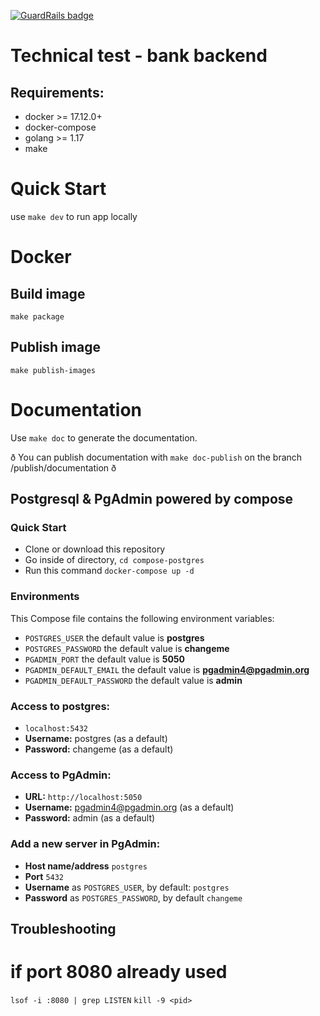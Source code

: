 [![GuardRails badge](https://api.guardrails.io/v2/badges/ileossa/go-bank-backend.svg?token=47c732401be09e2f2af23f20cf9bf691a7555b8eb37fa16adf349bfd1e10818e&provider=github)](https://dashboard.guardrails.io/gh/ileossa/95105)

# Technical test - bank backend

## Requirements:

* docker >= 17.12.0+
* docker-compose
* golang >= 1.17
* make

# Quick Start

use `make dev` to run app locally

# Docker

## Build image

`make package`

## Publish image

`make publish-images`

# Documentation

Use `make doc` to generate the documentation.

ð You can publish documentation with `make doc-publish` on the branch /publish/documentation ð

## Postgresql & PgAdmin powered by compose

### Quick Start

* Clone or download this repository
* Go inside of directory,  `cd compose-postgres`
* Run this command `docker-compose up -d`


### Environments
This Compose file contains the following environment variables:

* `POSTGRES_USER` the default value is **postgres**
* `POSTGRES_PASSWORD` the default value is **changeme**
* `PGADMIN_PORT` the default value is **5050**
* `PGADMIN_DEFAULT_EMAIL` the default value is **pgadmin4@pgadmin.org**
* `PGADMIN_DEFAULT_PASSWORD` the default value is **admin**

### Access to postgres:
* `localhost:5432`
* **Username:** postgres (as a default)
* **Password:** changeme (as a default)

### Access to PgAdmin:
* **URL:** `http://localhost:5050`
* **Username:** pgadmin4@pgadmin.org (as a default)
* **Password:** admin (as a default)

### Add a new server in PgAdmin:
* **Host name/address** `postgres`
* **Port** `5432`
* **Username** as `POSTGRES_USER`, by default: `postgres`
* **Password** as `POSTGRES_PASSWORD`, by default `changeme`



## Troubleshooting

# if port 8080 already used

`lsof -i :8080 | grep LISTEN`
`kill -9 <pid>`
